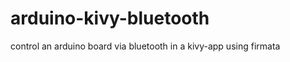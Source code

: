 arduino-kivy-bluetooth
======================

control an arduino board via bluetooth in a kivy-app using firmata 
